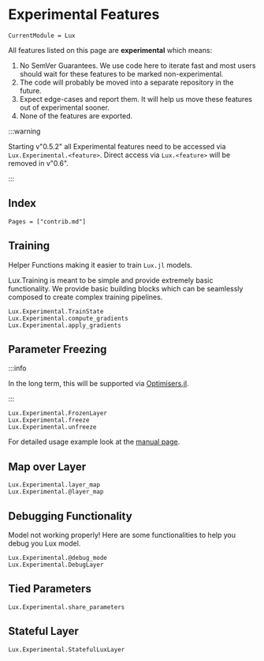 # Experimental Features

```@meta
CurrentModule = Lux
```

All features listed on this page are **experimental** which means:

1. No SemVer Guarantees. We use code here to iterate fast and most users should wait for
   these features to be marked non-experimental.
2. The code will probably be moved into a separate repository in the future.
3. Expect edge-cases and report them. It will help us move these features out of
   experimental sooner.
4. None of the features are exported.

:::warning

Starting v"0.5.2" all Experimental features need to be accessed via `Lux.Experimental.<feature>`.
Direct access via `Lux.<feature>` will be removed in v"0.6".

:::

## Index

```@index
Pages = ["contrib.md"]
```

## Training

Helper Functions making it easier to train `Lux.jl` models.

Lux.Training is meant to be simple and provide extremely basic functionality. We provide
basic building blocks which can be seamlessly composed to create complex training pipelines.

```@docs
Lux.Experimental.TrainState
Lux.Experimental.compute_gradients
Lux.Experimental.apply_gradients
```

## Parameter Freezing

:::info

In the long term, this will be supported via
[Optimisers.jl](https://github.com/FluxML/Optimisers.jl/pull/49).

:::

```@docs
Lux.Experimental.FrozenLayer
Lux.Experimental.freeze
Lux.Experimental.unfreeze
```

For detailed usage example look at the [manual page](../../manual/freezing_model_parameters).

## Map over Layer

```@docs
Lux.Experimental.layer_map
Lux.Experimental.@layer_map
```

## Debugging Functionality

Model not working properly! Here are some functionalities to help you debug you Lux model.

```@docs
Lux.Experimental.@debug_mode
Lux.Experimental.DebugLayer
```

## Tied Parameters

```@docs
Lux.Experimental.share_parameters
```

## Stateful Layer

```@docs
Lux.Experimental.StatefulLuxLayer
```
